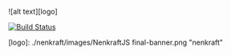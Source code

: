 ![alt text][logo]

[![Build Status](https://travis-ci.org/Nuuf/nenkraft.svg?branch=master)](https://travis-ci.org/Nuuf/nenkraft)

[logo]: ./nenkraft/images/NenkraftJS final-banner.png "nenkraft"

  